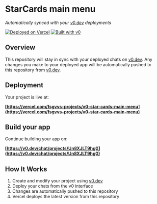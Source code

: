 # StarCards main menu

*Automatically synced with your [v0.dev](https://v0.dev) deployments*

[![Deployed on Vercel](https://img.shields.io/badge/Deployed%20on-Vercel-black?style=for-the-badge&logo=vercel)](https://vercel.com/fsgvvs-projects/v0-star-cards-main-menu)
[![Built with v0](https://img.shields.io/badge/Built%20with-v0.dev-black?style=for-the-badge)](https://v0.dev/chat/projects/Un8XJLT9hg0)

## Overview

This repository will stay in sync with your deployed chats on [v0.dev](https://v0.dev).
Any changes you make to your deployed app will be automatically pushed to this repository from [v0.dev](https://v0.dev).

## Deployment

Your project is live at:

**[https://vercel.com/fsgvvs-projects/v0-star-cards-main-menu](https://vercel.com/fsgvvs-projects/v0-star-cards-main-menu)**

## Build your app

Continue building your app on:

**[https://v0.dev/chat/projects/Un8XJLT9hg0](https://v0.dev/chat/projects/Un8XJLT9hg0)**

## How It Works

1. Create and modify your project using [v0.dev](https://v0.dev)
2. Deploy your chats from the v0 interface
3. Changes are automatically pushed to this repository
4. Vercel deploys the latest version from this repository